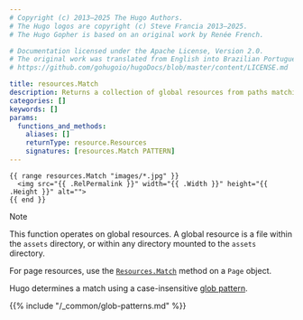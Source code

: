 ```yaml
---
# Copyright (c) 2013–2025 The Hugo Authors.
# The Hugo logos are copyright (c) Steve Francia 2013–2025.
# The Hugo Gopher is based on an original work by Renée French.

# Documentation licensed under the Apache License, Version 2.0.
# The original work was translated from English into Brazilian Portuguese.
# https://github.com/gohugoio/hugoDocs/blob/master/content/LICENSE.md

title: resources.Match
description: Returns a collection of global resources from paths matching the given glob pattern, or nil if none found.
categories: []
keywords: []
params:
  functions_and_methods:
    aliases: []
    returnType: resource.Resources
    signatures: [resources.Match PATTERN]
---
```


```go-html-template
{{ range resources.Match "images/*.jpg" }}
  <img src="{{ .RelPermalink }}" width="{{ .Width }}" height="{{ .Height }}" alt="">
{{ end }}
```

> [!note]
> This function operates on global resources. A global resource is a file within the `assets` directory, or within any directory mounted to the `assets` directory.
>
> For page resources, use the [`Resources.Match`] method on a `Page` object.

Hugo determines a match using a case-insensitive [glob pattern].

{{% include "/_common/glob-patterns.md" %}}

[`Resources.Match`]: /methods/page/resources/
[glob pattern]: https://github.com/gobwas/glob#example
